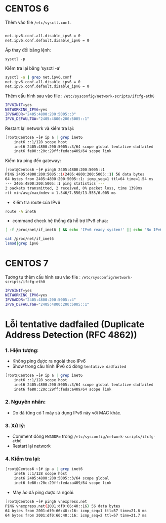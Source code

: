 # CENTOS 6
Thêm vào file `/etc/sysctl.conf`.

```sh

net.ipv6.conf.all.disable_ipv6 = 0
net.ipv6.conf.default.disable_ipv6 = 0
```
Áp thay đổi bằng lệnh:
```
sysctl -p
```
Kiểm tra lại bằng ‘sysctl -a’

```sh
sysctl -a | grep net.ipv6.conf
net.ipv6.conf.all.disable_ipv6 = 0
net.ipv6.conf.default.disable_ipv6 = 0
```

Thêm cấu hình sau vào file :
`/etc/sysconfig/network-scripts/ifcfg-eth0`

```sh
IPV6INIT=yes
NETWORKING_IPV6=yes
IPV6ADDR="2405:4800:200:5005::3"
IPV6_DEFAULTGW="2405:4800:200:5005::1"
```

Restart lại network và kiểm tra lại:

```sh
[root@Centos6 ~]# ip a | grep inet6
    inet6 ::1/128 scope host 
    inet6 2405:4800:200:5005::3/64 scope global tentative dadfailed 
    inet6 fe80::20c:29ff:feda:a409/64 scope link 
```

Kiểm tra ping đến gateway:
```sh
[root@Centos6 ~]# ping6 2405:4800:200:5005::1
PING 2405:4800:200:5005::1(2405:4800:200:5005::1) 56 data bytes
64 bytes from 2405:4800:200:5005::1: icmp_seq=1 ttl=64 time=1.54 ms
--- 2405:4800:200:5005::1 ping statistics ---
2 packets transmitted, 2 received, 0% packet loss, time 1398ms
rtt min/avg/max/mdev = 1.546/7.550/13.555/6.005 ms
```

- Kiểm tra route của IPv6
```sh
route -A inet6
```
- command check hệ thống đã hỗ trợ IPv6 chưa:

```sh
[ -f /proc/net/if_inet6 ] && echo 'IPv6 ready system!' || echo 'No IPv6 support found! Compile the kernel!!'
```

```sh
cat /proc/net/if_inet6
lsmod|grep ipv6
```

# CENTOS 7

Tương tự thêm cấu hình sau vào file :
`/etc/sysconfig/network-scripts/ifcfg-eth0`

```sh
IPV6INIT=yes
NETWORKING_IPV6=yes
IPV6ADDR="2405:4800:200:5005::4"
IPV6_DEFAULTGW="2405:4800:200:5005::1"
```


# Lỗi tentative dadfailed (Duplicate Address Detection (RFC 4862))

### 1. Hiện tượng:
- Không ping được ra ngoài theo IPv6
- Show trong cấu hình IPv6 có dòng `tentative dadfailed`
```sh
[root@Centos6 ~]# ip a | grep inet6
    inet6 ::1/128 scope host 
    inet6 2405:4800:200:5005::3/64 scope global tentative dadfailed 
    inet6 fe80::20c:29ff:feda:a409/64 scope link
```

### 2. Nguyên nhân:
- Do đã từng có 1 máy sử dụng IPv6 này với MAC khác.

### 3. Xử lý:
- Comment dòng `HWADDR=` trong `/etc/sysconfig/network-scripts/ifcfg-eth0`
- Restart lại network

### 4. Kiểm tra lại:
```sh
[root@Centos6 ~]# ip a | grep inet6                            
    inet6 ::1/128 scope host 
    inet6 2405:4800:200:5005::3/64 scope global 
    inet6 fe80::20c:29ff:feda:a409/64 scope link 
```
- Máy ảo đã ping được ra ngoài:
```sh
[root@Centos6 ~]# ping6 vnexpress.net                           
PING vnexpress.net(2001:df0:66:40::16) 56 data bytes
64 bytes from 2001:df0:66:40::16: icmp_seq=1 ttl=57 time=21.6 ms
64 bytes from 2001:df0:66:40::16: icmp_seq=2 ttl=57 time=21.7 ms
```
